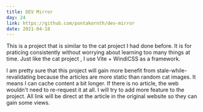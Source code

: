 ```yaml
---
title: DEV Mirror
day: 24
link: https://github.com/pontakornth/dev-mirror
date: 2021-04-18
---
```

This is a project that is similar to the cat project I had done before. It is for praticing
consistently without worrying about learning too many things at time. Just like the cat project
, I use Vite + WindiCSS as a framework.<!--more-->


I am pretty sure that this project will gain more benefit from stale-while-revalidating because
the articles are more static than random cat images. It means I can cache content a bit longer.
If there is no article, the web wouldn't need to re-request it at all. I will try to add more 
feature to the project. All link will be direct at the article in the original website so they
can gain some views.